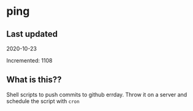 # ping

## Last updated
2020-10-23

Incremented: 1108

## What is this??
Shell scripts to push commits to github errday. Throw it on a server and schedule the script with `cron`
